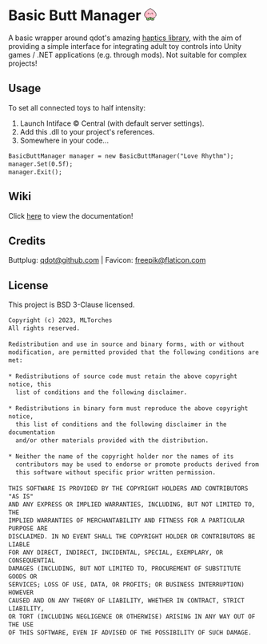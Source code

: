 
# Basic Butt Manager ![Smiling Peach](../images/favicon24.png)

A basic wrapper around qdot's amazing [haptics library](https://github.com/buttplugio/buttplug-csharp), with the aim of providing a simple interface for integrating adult toy controls into Unity games / .NET applications (e.g. through mods). Not suitable for complex projects!

## Usage

To set all connected toys to half intensity:

1. Launch Intiface :copyright: Central (with default server settings).
2. Add this .dll to your project's references.
3. Somewhere in your code...

```
BasicButtManager manager = new BasicButtManager("Love Rhythm");
manager.Set(0.5f);
manager.Exit();
```

## Wiki
Click [here](../_site/api/BasicButtManager.BasicButtManager.html) to view the documentation!

## Credits
Buttplug: [qdot@github.com](https://github.com/qdot) | Favicon: [freepik@flaticon.com](https://www.flaticon.com/authors/frdmn) <br/>

## License

This project is BSD 3-Clause licensed.

```text
Copyright (c) 2023, MLTorches
All rights reserved.

Redistribution and use in source and binary forms, with or without
modification, are permitted provided that the following conditions are met:

* Redistributions of source code must retain the above copyright notice, this
  list of conditions and the following disclaimer.

* Redistributions in binary form must reproduce the above copyright notice,
  this list of conditions and the following disclaimer in the documentation
  and/or other materials provided with the distribution.

* Neither the name of the copyright holder nor the names of its
  contributors may be used to endorse or promote products derived from
  this software without specific prior written permission.

THIS SOFTWARE IS PROVIDED BY THE COPYRIGHT HOLDERS AND CONTRIBUTORS "AS IS"
AND ANY EXPRESS OR IMPLIED WARRANTIES, INCLUDING, BUT NOT LIMITED TO, THE
IMPLIED WARRANTIES OF MERCHANTABILITY AND FITNESS FOR A PARTICULAR PURPOSE ARE
DISCLAIMED. IN NO EVENT SHALL THE COPYRIGHT HOLDER OR CONTRIBUTORS BE LIABLE
FOR ANY DIRECT, INDIRECT, INCIDENTAL, SPECIAL, EXEMPLARY, OR CONSEQUENTIAL
DAMAGES (INCLUDING, BUT NOT LIMITED TO, PROCUREMENT OF SUBSTITUTE GOODS OR
SERVICES; LOSS OF USE, DATA, OR PROFITS; OR BUSINESS INTERRUPTION) HOWEVER
CAUSED AND ON ANY THEORY OF LIABILITY, WHETHER IN CONTRACT, STRICT LIABILITY,
OR TORT (INCLUDING NEGLIGENCE OR OTHERWISE) ARISING IN ANY WAY OUT OF THE USE
OF THIS SOFTWARE, EVEN IF ADVISED OF THE POSSIBILITY OF SUCH DAMAGE.
```